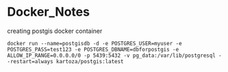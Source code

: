 # Docker_Notes

creating postgis docker container
```
docker run --name=postgisdb -d -e POSTGRES_USER=myuser -e POSTGRES_PASS=test123 -e POSTGRES_DBNAME=dbforpostgis -e ALLOW_IP_RANGE=0.0.0.0/0 -p 5439:5432 -v pg_data:/var/lib/postgresql --restart=always kartoza/postgis:latest
```
